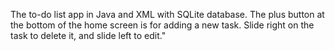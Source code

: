 The to-do list app in Java and XML with SQLite database. 
The plus button at the bottom of the home screen is for adding a new task. 
Slide right on the task to delete it, and slide left to edit."
